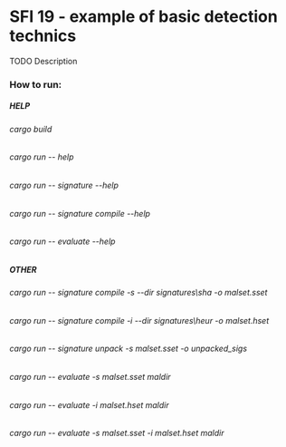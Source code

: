 # SFI 19 - example of basic detection technics

TODO Description

### How to run:
##### HELP
###### cargo build
###### cargo run -- help
###### cargo run -- signature --help
###### cargo run -- signature compile --help
###### cargo run -- evaluate --help

##### OTHER
###### cargo run -- signature compile -s --dir signatures\sha -o malset.sset
###### cargo run -- signature compile -i --dir signatures\heur -o malset.hset
###### cargo run -- signature unpack -s malset.sset -o unpacked_sigs

###### cargo run -- evaluate -s malset.sset maldir
###### cargo run -- evaluate -i malset.hset maldir
###### cargo run -- evaluate -s malset.sset -i malset.hset maldir